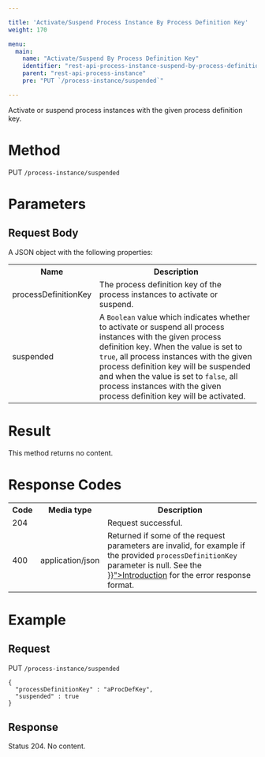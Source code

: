 ```yaml
---

title: 'Activate/Suspend Process Instance By Process Definition Key'
weight: 170

menu:
  main:
    name: "Activate/Suspend By Process Definition Key"
    identifier: "rest-api-process-instance-suspend-by-process-definition-key"
    parent: "rest-api-process-instance"
    pre: "PUT `/process-instance/suspended`"

---
```



Activate or suspend process instances with the given process definition key.

# Method

PUT `/process-instance/suspended`

# Parameters

## Request Body

A JSON object with the following properties:

<table class="table table-striped">
  <tr>
    <th>Name</th>
    <th>Description</th>
  </tr>
  <tr>
    <td>processDefinitionKey</td>
    <td>The process definition key of the process instances to activate or suspend.</td>
  </tr>  
  <tr>
    <td>suspended</td>
    <td>A <code>Boolean</code> value which indicates whether to activate or suspend all process instances with the given process definition key. When the value is set to <code>true</code>, all process instances with the given process definition key will be suspended and when the value is set to <code>false</code>, all process instances with the given process definition key will be activated.</td>
  </tr>
</table>


# Result

This method returns no content.

  
# Response Codes

<table class="table table-striped">
  <tr>
    <th>Code</th>
    <th>Media type</th>
    <th>Description</th>
  </tr>
  <tr>
    <td>204</td>
    <td></td>
    <td>Request successful.</td>
  </tr>
  <tr>
    <td>400</td>
    <td>application/json</td>
    <td>Returned if some of the request parameters are invalid, for example if the provided <code>processDefinitionKey</code> parameter is null. See the <a href="{{< ref "/reference/rest/overview/_index.md#error-handling" >}}">Introduction</a> for the error response format.</td>
  </tr>
</table>

  
# Example

## Request

PUT `/process-instance/suspended`
  
    {
      "processDefinitionKey" : "aProcDefKey",
      "suspended" : true
    }
     
## Response
    
Status 204. No content.